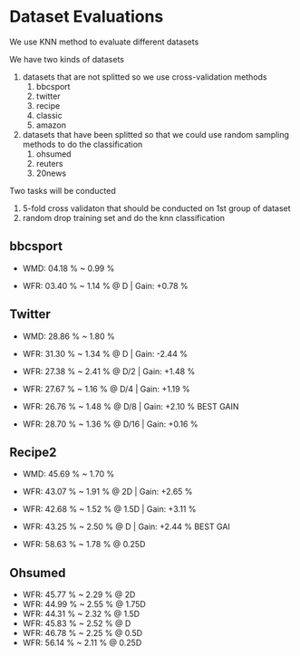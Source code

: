 # Dataset Evaluations

We use KNN method to evaluate different datasets

We have two kinds of datasets

1. datasets that are not splitted so we use cross-validation methods
    1. bbcsport
    2. twitter
    3. recipe
    4. classic
    5. amazon
2. datasets that have been splitted so that we could use random sampling methods to do the classification
    1. ohsumed
    2. reuters
    3. 20news
    
Two tasks will be conducted

1. 5-fold cross validaton that should be conducted on 1st group of dataset
2. random drop training set and do the knn classification

## bbcsport

- WMD: 04.18 % ~ 0.99 %

- WFR: 03.40 % ~ 1.14 %  @ D        | Gain: +0.78  %

## Twitter

- WMD: 28.86 % ~ 1.80 %

- WFR: 31.30 % ~ 1.34 %  @ D        | Gain: -2.44  %
- WFR: 27.38 % ~ 2.41 %  @ D/2      | Gain: +1.48  %
- WFR: 27.67 % ~ 1.16 %  @ D/4      | Gain: +1.19  %
- WFR: 26.76 % ~ 1.48 %  @ D/8      | Gain: +2.10  %    BEST GAIN
- WFR: 28.70 % ~ 1.36 %  @ D/16     | Gain: +0.16  %

## Recipe2

- WMD: 45.69 % ~ 1.70 %

- WFR: 43.07 % ~ 1.91 %  @ 2D       | Gain: +2.65  %
- WFR: 42.68 % ~ 1.52 %  @ 1.5D     | Gain: +3.11  %
- WFR: 43.25 % ~ 2.50 %  @ D        | Gain: +2.44  %    BEST GAI
- WFR: 58.63 % ~ 1.78 %  @ 0.25D    

## Ohsumed

- WFR: 45.77 % ~ 2.29 %  @ 2D
- WFR: 44.99 % ~ 2.55 %  @ 1.75D
- WFR: 44.31 % ~ 2.32 %  @ 1.5D
- WFR: 45.83 % ~ 2.52 %  @ D
- WFR: 46.78 % ~ 2.25 %  @ 0.5D
- WFR: 56.14 % ~ 2.11 %  @ 0.25D

